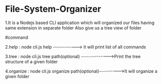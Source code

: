 # File-System-Organizer
1.It is a Nodejs based CLI application which will organized our files having same extension in separate folder Also give us a  tree view of folder 

#command

2.help : node cli.js help  ------------>   it will print list of all commands  

3.tree : node cli.js tree path(optional)  -------------->Print the tree structure of a given folder 

4.organize : node cli.js organize path(optional)---------->It will organize a given folder  
